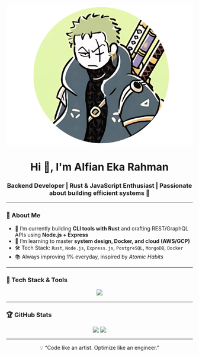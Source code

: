 <!-- Banner -->
<p align="center">
  <img src="pppppp.png" alt="hero" />
</p>

<!-- Intro -->
<h1 align="center">Hi 👋, I'm Alfian Eka Rahman</h1>
<h3 align="center">Backend Developer | Rust & JavaScript Enthusiast | Passionate about building efficient systems 🚀</h3>

---

### 🧠 About Me

- 🔭 I’m currently building **CLI tools with Rust** and crafting REST/GraphQL APIs using **Node.js + Express**
- 🌱 I’m learning to master **system design, Docker, and cloud (AWS/GCP)**
- 🛠️ Tech Stack: `Rust`, `Node.js`, `Express.js`, `PostgreSQL`, `MongoDB`, `Docker`
- 📚 Always improving 1% everyday, inspired by *Atomic Habits*
<!-- - 📬 Reach me at: **[LinkedIn](https://linkedin.com/in/yourname)** | **[Twitter](https://twitter.com/yourhandle)** | **[Portfolio](https://yourportfolio.com)** -->

---

### 🚀 Tech Stack & Tools

<p align="center">
  <img src="https://skillicons.dev/icons?i=rust,nodejs,js,ts,express,postgres,mongodb,docker,git,github,vscode,linux" />
</p>

---

### 🏆 GitHub Stats

<p align="center">
  <img src="https://github-readme-stats.vercel.app/api?username=alfianekarahman&show_icons=true&theme=tokyonight&hide=stars" />
  <img src="https://github-readme-stats.vercel.app/api/top-langs/?username=alfianekarahman&layout=compact&theme=tokyonight" />
</p>


<!-- 
<!-- ### 🔥 Recent Activity

<!-- GitHub activity graph -->
<!-- <p align="center">
  <img src="https://github-readme-activity-graph.cyclic.app/graph?username=alfianekarahman&theme=react-dark&area=true" /> -->
</p> 

---

<!-- ### 📌 Highlight Projects

| Project | Description | Tech |
|--------|-------------|------|
| [Rust Todo CLI](https://github.com/alfianekarahman/rust-todo-cli) | A command-line todo app written in Rust with file persistence | `Rust`, `Serde`, `CLAP` |
| [API Express Template](https://github.com/alfianekarahman/api-express-template) | Production-ready REST API boilerplate with Express.js | `Node.js`, `Express`, `MongoDB`, `JWT` |
| [Portfolio Website](https://yourportfolio.com) | Personal portfolio site | `Next.js`, `Tailwind CSS`, `Vercel` |

--- -->
<!-- 
### 📫 Let's Connect!

<p align="center">
  <a href="https://linkedin.com/in/yourname"><img src="https://img.shields.io/badge/LinkedIn-%230077B5.svg?style=for-the-badge&logo=linkedin&logoColor=white" /></a>
  <a href="https://twitter.com/yourhandle"><img src="https://img.shields.io/badge/Twitter-%231DA1F2.svg?style=for-the-badge&logo=twitter&logoColor=white" /></a>
  <a href="mailto:you@example.com"><img src="https://img.shields.io/badge/Gmail-D14836?style=for-the-badge&logo=gmail&logoColor=white" /></a>
</p>

--- -->
<p align="center">💡 “Code like an artist. Optimize like an engineer.”</p>

